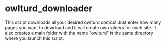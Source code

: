 # owlturd_downloader
This script downloads all your desired owlturd comics! 
Just enter how many pages you want to download and it will create own folders for each site.
It also creates a main folder with the name "owlturd" in the same directory where you launch this script.
